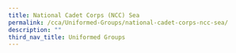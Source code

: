 ```yaml
---
title: National Cadet Corps (NCC) Sea
permalink: /cca/Uniformed-Groups/national-cadet-corps-ncc-sea/
description: ""
third_nav_title: Uniformed Groups
---
```

